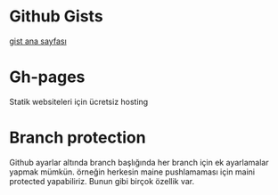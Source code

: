 # Github Gists
[gist ana sayfası](https://gist.github.com/)

# Gh-pages
Statik websiteleri için ücretsiz hosting

# Branch protection
Github ayarlar altında branch başlığında her branch için ek ayarlamalar yapmak mümkün. örneğin herkesin maine pushlamaması için maini protected yapabiliriz. Bunun gibi birçok özellik var.